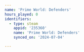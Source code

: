 ```yaml
---
name: 'Prime World: Defenders'
hours_played: 0
identifiers:
  - type: steam
    appid: '235360'
    name: 'Prime World: Defenders'
    synced_on: '2024-07-04'

---
```

